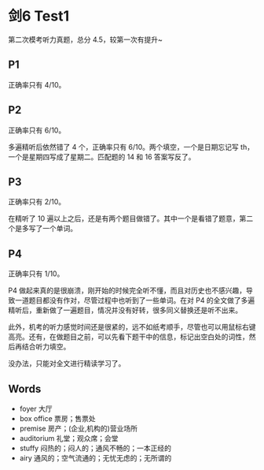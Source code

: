 # 剑6 Test1

第二次模考听力真题，总分 4.5，较第一次有提升~

## P1

正确率只有 4/10。

## P2

正确率只有 6/10。

多遍精听后依然错了 4 个，正确率只有 6/10。两个填空，一个是日期忘记写 th，一个是星期四写成了星期二。匹配题的 14 和 16 答案写反了。

## P3

正确率只有 2/10。

在精听了 10 遍以上之后，还是有两个题目做错了。其中一个是看错了题意，第二个是多写了一个单词。

## P4

正确率只有 1/10。

P4 做起来真的是很崩溃，刚开始的时候完全听不懂，而且对历史也不感兴趣，导致一道题目都没有作对，尽管过程中也听到了一些单词。在对 P4 的全文做了多遍精听后，重新做了一遍题目，情况并没有好转，很多同义替换还是听不出来。

此外，机考的听力感觉时间还是很紧的，远不如纸考顺手，尽管也可以用鼠标右键高亮。还有，在做题目之前，可以先看下题干中的信息，标记出空白处的词性，然后再结合听力填空。

没办法，只能对全文进行精读学习了。

## Words

- foyer 大厅
- box office 票房；售票处
- premise 房产；(企业,机构的)营业场所
- auditorium 礼堂；观众席；会堂
- stuffy 闷热的；闷人的；通风不畅的；一本正经的
- airy 通风的；空气流通的；无忧无虑的；无所谓的
